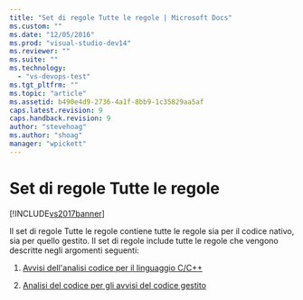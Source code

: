 ```yaml
---
title: "Set di regole Tutte le regole | Microsoft Docs"
ms.custom: ""
ms.date: "12/05/2016"
ms.prod: "visual-studio-dev14"
ms.reviewer: ""
ms.suite: ""
ms.technology: 
  - "vs-devops-test"
ms.tgt_pltfrm: ""
ms.topic: "article"
ms.assetid: b490e4d9-2736-4a1f-8bb9-1c35829aa5af
caps.latest.revision: 9
caps.handback.revision: 9
author: "stevehoag"
ms.author: "shoag"
manager: "wpickett"
---
```

# Set di regole Tutte le regole
[!INCLUDE[vs2017banner](../code-quality/includes/vs2017banner.md)]

Il set di regole Tutte le regole contiene tutte le regole sia per il codice nativo, sia per quello gestito.  Il set di regole include tutte le regole che vengono descritte negli argomenti seguenti:  
  
1.  [Avvisi dell'analisi codice per il linguaggio C\/C\+\+](../code-quality/code-analysis-for-c-cpp-warnings.md)  
  
2.  [Analisi del codice per gli avvisi del codice gestito](../code-quality/code-analysis-for-managed-code-warnings.md)